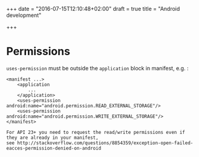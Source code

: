 +++
date = "2016-07-15T12:10:48+02:00"
draft = true
title = "Android development"

+++

Permissions
================================================

`uses-permission` must be outside the `application` block in manifest, e.g. :

```
<manifest ...>
    <application
    	...
    </application>
    <uses-permission android:name="android.permission.READ_EXTERNAL_STORAGE"/>
    <uses-permission android:name="android.permission.WRITE_EXTERNAL_STORAGE"/>
</manifest>

For API 23+ you need to request the read/write permissions even if they are already in your manifest, 
see http://stackoverflow.com/questions/8854359/exception-open-failed-eacces-permission-denied-on-android
